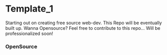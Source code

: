 # Template_1
Starting out on creating free source web-dev. This Repo will be eventually built up. Wanna Opensource? Feel free to contribute to this repo... Will be professionalized soon!
### OpenSource
